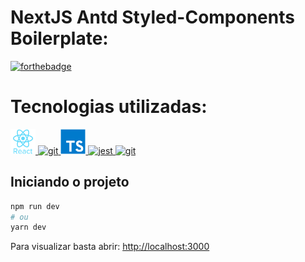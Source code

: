 # NextJS Antd Styled-Components Boilerplate:

[![forthebadge](https://forthebadge.com/images/badges/made-with-typescript.svg)](https://forthebadge.com)

# Tecnologias utilizadas:
<p align="left"> 

<a href="https://reactjs.org/" target="_blank"> <img src="https://raw.githubusercontent.com/devicons/devicon/master/icons/react/react-original-wordmark.svg" alt="react" width="40" height="40"/> </a>
<a href="https://nextjs.org/" target="_blank"> <img src="https://camo.githubusercontent.com/92ec9eb7eeab7db4f5919e3205918918c42e6772562afb4112a2909c1aaaa875/68747470733a2f2f6173736574732e76657263656c2e636f6d2f696d6167652f75706c6f61642f76313630373535343338352f7265706f7369746f726965732f6e6578742d6a732f6e6578742d6c6f676f2e706e67" alt="git" width="40" height="40"/> </a> 
<a href="https://www.typescriptlang.org/" target="_blank"> <img src="https://raw.githubusercontent.com/devicons/devicon/master/icons/typescript/typescript-original.svg" alt="typescript" width="40" height="40"/> </a>
<a href="https://jestjs.io/pt-BR/" target="_blank"> <img src="https://raw.githubusercontent.com/styled-components/brand/master/styled-components.png" alt="jest" width="40" height="40"/> </a> 
<a href="https://ant.design/" target="_blank"> <img src="https://camo.githubusercontent.com/363242675617648bfbedd1610f89ac28df0f9e1bac8749d83109fafdf8524fff/68747470733a2f2f67772e616c697061796f626a656374732e636f6d2f7a6f732f726d73706f7274616c2f4b4470677667754d704766716148506a6963524b2e737667" alt="git" width="40" height="40"/> </a> 

</p>



## Iniciando o projeto
```bash
npm run dev
# ou
yarn dev
```

Para visualizar basta abrir: [http://localhost:3000](http://localhost:3000)


